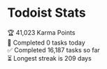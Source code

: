 
# Todoist Stats

<!-- TODO-IST:START -->
🏆  41,023 Karma Points           
🌸  Completed 0 tasks today           
✅  Completed 16,187 tasks so far           
⏳  Longest streak is 209 days
<!-- TODO-IST:END -->
